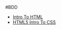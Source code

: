 #BDD

<ul>
    <li><a href="intro_to_html/index.html" target="_blank">Intro To HTML</a></li>
    <li><a href="html5_intro_css/index.html" target="_blank">HTML5 Intro To CSS</a></li>
</ul>